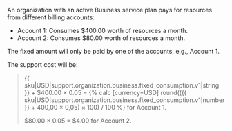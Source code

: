 An organization with an active Business service plan pays for resources from different billing accounts:

* Account 1: Consumes $400.00 worth of resources a month.
* Account 2: Consumes $80.00 worth of resources a month.

The fixed amount will only be paid by one of the accounts, e.g., Account 1.

The support cost will be:

> {{ sku|USD|support.organization.business.fixed_consumption.v1|string }} + $400.00 × 0.05 = {% calc [currency=USD] round(({{ sku|USD|support.organization.business.fixed_consumption.v1|number }} + 400,00 × 0,05) × 100) / 100 %} for Account 1.
> 
> $80.00 × 0.05 = $4.00 for Account 2.